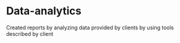 # Data-analytics
Created reports by analyzing data provided by clients by using tools described by client
